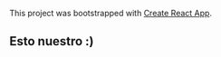 This project was bootstrapped with [Create React App](https://github.com/facebook/create-react-app).

## Esto nuestro :)